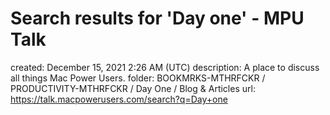 # Search results for 'Day one' - MPU Talk

created: December 15, 2021 2:26 AM (UTC)
description: A place to discuss all things Mac Power Users.
folder: BOOKMRKS-MTHRFCKR / PRODUCTIVITY-MTHRFCKR / Day One / Blog & Articles
url: https://talk.macpowerusers.com/search?q=Day+one
